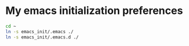 # My emacs initialization preferences

```bash
cd ~
ln -s emacs_init/.emacs ./
ln -s emacs_init/.emacs.d ./
```